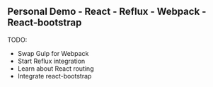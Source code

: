 
Personal Demo - React - Reflux - Webpack - React-bootstrap
-----------------------------------------------------------

TODO:
- Swap Gulp for Webpack
- Start Reflux integration
- Learn about React routing
- Integrate react-bootstrap
